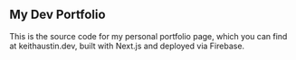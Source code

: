 ## My Dev Portfolio

This is the source code for my personal portfolio page, which you can find at 
keithaustin.dev, built with Next.js and deployed via Firebase.
